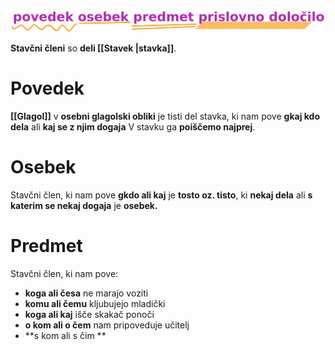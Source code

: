 ![](Assets/stavčni_cleni_purple.png)

**Stavčni členi** so **deli [[Stavek |stavka]]**.

# Povedek
**[[Glagol]]** v **osebni glagolski obliki** je tisti del stavka, ki nam pove **gkaj kdo dela** ali **kaj se z njim dogaja**
V stavku ga **poiščemo najprej**.

# Osebek
Stavčni člen, ki nam pove **gkdo ali kaj** je **tosto oz. tisto**, ki **nekaj dela** ali **s katerim se nekaj dogaja** je **osebek.**

# Predmet
Stavčni člen, ki nam pove:
- **koga ali česa** ne marajo voziti
- **komu ali čemu** kljubujejo mladički
- **koga ali kaj** išče skakač ponoči
- **o kom ali o čem** nam pripoveduje učitelj
- **s kom ali s čim **